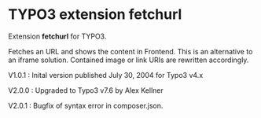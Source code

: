 # TYPO3 extension fetchurl

Extension **fetchurl** for TYPO3.

Fetches an URL and shows the content in Frontend.
This is an alternative to an iframe solution.
Contained image or link URIs are rewritten accordingly.

V1.0.1
: Inital version published July 30, 2004 for Typo3 v4.x

V2.0.0
: Upgraded to Typo3 v7.6 by Alex Kellner

V2.0.1
: Bugfix of syntax error in composer.json.

